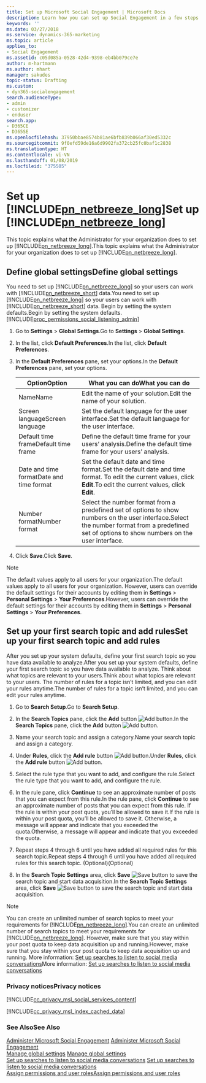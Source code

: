 ```yaml
---
title: Set up Microsoft Social Engagement | Microsoft Docs
description: Learn how you can set up Social Engagement in a few steps.
keywords: ''
ms.date: 03/27/2018
ms.service: dynamics-365-marketing
ms.topic: article
applies_to:
- Social Engagement
ms.assetid: c05d085a-0528-42d4-9398-eb4bb079ce7e
author: m-hartmann
ms.author: mhart
manager: sakudes
topic-status: Drafting
ms.custom:
- dyn365-socialengagement
search.audienceType:
- admin
- customizer
- enduser
search.app:
- D365CE
- D365SE
ms.openlocfilehash: 37950bbae8574b81ae6bfb839b066af30ed5332c
ms.sourcegitcommit: 9f0efd59de16a6d9902fa372cb25fc0baf1c2838
ms.translationtype: HT
ms.contentlocale: vi-VN
ms.lasthandoff: 01/08/2019
ms.locfileid: "375505"
---
```

# <a name="set-up-includepnnetbreezelongincludespn-social-engagement-longmd"></a><span data-ttu-id="e979e-103">Set up [!INCLUDE[pn_netbreeze_long](../includes/pn-social-engagement-long.md)]</span><span class="sxs-lookup"><span data-stu-id="e979e-103">Set up [!INCLUDE[pn_netbreeze_long](../includes/pn-social-engagement-long.md)]</span></span>
<span data-ttu-id="e979e-104">This topic explains what the Administrator for your organization does to set up [!INCLUDE[pn_netbreeze_long](../includes/pn-social-engagement-long.md)].</span><span class="sxs-lookup"><span data-stu-id="e979e-104">This topic explains what the Administrator for your organization does to set up [!INCLUDE[pn_netbreeze_long](../includes/pn-social-engagement-long.md)].</span></span>  
  
<a name="set_sol_default"></a>   
## <a name="define-global-settings"></a><span data-ttu-id="e979e-105">Define global settings</span><span class="sxs-lookup"><span data-stu-id="e979e-105">Define global settings</span></span>  
 <span data-ttu-id="e979e-106">You need to set up [!INCLUDE[pn_netbreeze_long](../includes/pn-social-engagement-long.md)] so your users can work with [!INCLUDE[pn_netbreeze_short](../includes/pn-social-engagement-short.md)] data.</span><span class="sxs-lookup"><span data-stu-id="e979e-106">You need to set up [!INCLUDE[pn_netbreeze_long](../includes/pn-social-engagement-long.md)] so your users can work with [!INCLUDE[pn_netbreeze_short](../includes/pn-social-engagement-short.md)] data.</span></span> <span data-ttu-id="e979e-107">Begin by setting the system defaults.</span><span class="sxs-lookup"><span data-stu-id="e979e-107">Begin by setting the system defaults.</span></span> [!INCLUDE[proc_permissions_social_listening_admin](../includes/proc-permissions-social-listening-admin.md)]  
  
1.  <span data-ttu-id="e979e-108">Go to **Settings** > **Global Settings**.</span><span class="sxs-lookup"><span data-stu-id="e979e-108">Go to **Settings** > **Global Settings**.</span></span>  
  
2.  <span data-ttu-id="e979e-109">In the list, click **Default Preferences**.</span><span class="sxs-lookup"><span data-stu-id="e979e-109">In the list, click **Default Preferences**.</span></span>  
  
3.  <span data-ttu-id="e979e-110">In the **Default Preferences** pane, set your options.</span><span class="sxs-lookup"><span data-stu-id="e979e-110">In the **Default Preferences** pane, set your options.</span></span>  
  
    |<span data-ttu-id="e979e-111">Option</span><span class="sxs-lookup"><span data-stu-id="e979e-111">Option</span></span>|<span data-ttu-id="e979e-112">What you can do</span><span class="sxs-lookup"><span data-stu-id="e979e-112">What you can do</span></span>|  
    |------------|---------------------|  
    |<span data-ttu-id="e979e-113">Name</span><span class="sxs-lookup"><span data-stu-id="e979e-113">Name</span></span>|<span data-ttu-id="e979e-114">Edit the name of your solution.</span><span class="sxs-lookup"><span data-stu-id="e979e-114">Edit the name of your solution.</span></span>|  
    |<span data-ttu-id="e979e-115">Screen language</span><span class="sxs-lookup"><span data-stu-id="e979e-115">Screen language</span></span>|<span data-ttu-id="e979e-116">Set the default language for the user interface.</span><span class="sxs-lookup"><span data-stu-id="e979e-116">Set the default language for the user interface.</span></span>|  
    |<span data-ttu-id="e979e-117">Default time frame</span><span class="sxs-lookup"><span data-stu-id="e979e-117">Default time frame</span></span>|<span data-ttu-id="e979e-118">Define the default time frame for your users’ analysis.</span><span class="sxs-lookup"><span data-stu-id="e979e-118">Define the default time frame for your users’ analysis.</span></span>|  
    |<span data-ttu-id="e979e-119">Date and time format</span><span class="sxs-lookup"><span data-stu-id="e979e-119">Date and time format</span></span>|<span data-ttu-id="e979e-120">Set the default date and time format.</span><span class="sxs-lookup"><span data-stu-id="e979e-120">Set the default date and time format.</span></span> <span data-ttu-id="e979e-121">To edit the current values, click **Edit**.</span><span class="sxs-lookup"><span data-stu-id="e979e-121">To edit the current values, click **Edit**.</span></span>|  
    |<span data-ttu-id="e979e-122">Number format</span><span class="sxs-lookup"><span data-stu-id="e979e-122">Number format</span></span>|<span data-ttu-id="e979e-123">Select the number format from a predefined set of options to show numbers on the user interface.</span><span class="sxs-lookup"><span data-stu-id="e979e-123">Select the number format from a predefined set of options to show numbers on the user interface.</span></span>|  
  
4.  <span data-ttu-id="e979e-124">Click **Save**.</span><span class="sxs-lookup"><span data-stu-id="e979e-124">Click **Save**.</span></span>  
  
> [!NOTE]
>  <span data-ttu-id="e979e-125">The default values apply to all users for your organization.</span><span class="sxs-lookup"><span data-stu-id="e979e-125">The default values apply to all users for your organization.</span></span> <span data-ttu-id="e979e-126">However, users can override the default settings for their accounts by editing them in **Settings** > **Personal Settings** > **Your Preferences**.</span><span class="sxs-lookup"><span data-stu-id="e979e-126">However, users can override the default settings for their accounts by editing them in **Settings** > **Personal Settings** > **Your Preferences**.</span></span>  
  
<a name="set_up_first"></a>   
## <a name="set-up-your-first-search-topic-and-add-rules"></a><span data-ttu-id="e979e-127">Set up your first search topic and add rules</span><span class="sxs-lookup"><span data-stu-id="e979e-127">Set up your first search topic and add rules</span></span>  
 <span data-ttu-id="e979e-128">After you set up your system defaults, define your first search topic so you have data available to analyze.</span><span class="sxs-lookup"><span data-stu-id="e979e-128">After you set up your system defaults, define your first search topic so you have data available to analyze.</span></span> <span data-ttu-id="e979e-129">Think about what topics are relevant to your users.</span><span class="sxs-lookup"><span data-stu-id="e979e-129">Think about what topics are relevant to your users.</span></span> <span data-ttu-id="e979e-130">The number of rules for a topic isn’t limited, and you can edit your rules anytime.</span><span class="sxs-lookup"><span data-stu-id="e979e-130">The number of rules for a topic isn’t limited, and you can edit your rules anytime.</span></span>  
  
1.  <span data-ttu-id="e979e-131">Go to **Search Setup**.</span><span class="sxs-lookup"><span data-stu-id="e979e-131">Go to **Search Setup**.</span></span>  
  
2.  <span data-ttu-id="e979e-132">In the **Search Topics** pane, click the **Add** button ![Add button](media/add-icon.png "Add button").</span><span class="sxs-lookup"><span data-stu-id="e979e-132">In the **Search Topics** pane, click the **Add** button ![Add button](media/add-icon.png "Add button").</span></span>  
  
3.  <span data-ttu-id="e979e-133">Name your search topic and assign a category.</span><span class="sxs-lookup"><span data-stu-id="e979e-133">Name your search topic and assign a category.</span></span>  
  
4.  <span data-ttu-id="e979e-134">Under **Rules**, click the **Add rule** button ![Add button](media/add-icon.png "Add button").</span><span class="sxs-lookup"><span data-stu-id="e979e-134">Under **Rules**, click the **Add rule** button ![Add button](media/add-icon.png "Add button").</span></span>  
  
5.  <span data-ttu-id="e979e-135">Select the rule type that you want to add, and configure the rule.</span><span class="sxs-lookup"><span data-stu-id="e979e-135">Select the rule type that you want to add, and configure the rule.</span></span>  
  
6.  <span data-ttu-id="e979e-136">In the rule pane, click **Continue** to see an approximate number of posts that you can expect from this rule.</span><span class="sxs-lookup"><span data-stu-id="e979e-136">In the rule pane, click **Continue** to see an approximate number of posts that you can expect from this rule.</span></span> <span data-ttu-id="e979e-137">If the rule is within your post quota, you’ll be allowed to save it.</span><span class="sxs-lookup"><span data-stu-id="e979e-137">If the rule is within your post quota, you’ll be allowed to save it.</span></span> <span data-ttu-id="e979e-138">Otherwise, a message will appear and indicate that you exceeded the quota.</span><span class="sxs-lookup"><span data-stu-id="e979e-138">Otherwise, a message will appear and indicate that you exceeded the quota.</span></span>  
  
7.  <span data-ttu-id="e979e-139">Repeat steps 4 through 6 until you have added all required rules for this search topic.</span><span class="sxs-lookup"><span data-stu-id="e979e-139">Repeat steps 4 through 6 until you have added all required rules for this search topic.</span></span> <span data-ttu-id="e979e-140">(Optional)</span><span class="sxs-lookup"><span data-stu-id="e979e-140">(Optional)</span></span>  
  
8.  <span data-ttu-id="e979e-141">In the **Search Topic Settings** area, click **Save** ![Save button](media/save-icon.png "Save button") to save the search topic and start data acquisition.</span><span class="sxs-lookup"><span data-stu-id="e979e-141">In the **Search Topic Settings** area, click **Save** ![Save button](media/save-icon.png "Save button") to save the search topic and start data acquisition.</span></span>  
  
> [!NOTE]
>  <span data-ttu-id="e979e-142">You can create an unlimited number of search topics to meet your requirements for [!INCLUDE[pn_netbreeze_long](../includes/pn-social-engagement-long.md)].</span><span class="sxs-lookup"><span data-stu-id="e979e-142">You can create an unlimited number of search topics to meet your requirements for [!INCLUDE[pn_netbreeze_long](../includes/pn-social-engagement-long.md)].</span></span> <span data-ttu-id="e979e-143">However, make sure that you stay within your post quota to keep data acquisition up and running.</span><span class="sxs-lookup"><span data-stu-id="e979e-143">However, make sure that you stay within your post quota to keep data acquisition up and running.</span></span>  <span data-ttu-id="e979e-144">More information: [Set up searches to listen to social media conversations](set-up-searches.md)</span><span class="sxs-lookup"><span data-stu-id="e979e-144">More information: [Set up searches to listen to social media conversations](set-up-searches.md)</span></span>  
  
### <a name="privacy-notices"></a><span data-ttu-id="e979e-145">Privacy notices</span><span class="sxs-lookup"><span data-stu-id="e979e-145">Privacy notices</span></span>  
 [!INCLUDE[cc_privacy_msl_social_services_content](../includes/cc-privacy-msl-social-services-content.md)]  
  
 [!INCLUDE[cc_privacy_msl_index_cached_data](../includes/cc-privacy-msl-index-cached-data.md)]  
  
### <a name="see-also"></a><span data-ttu-id="e979e-146">See Also</span><span class="sxs-lookup"><span data-stu-id="e979e-146">See Also</span></span>  
 <span data-ttu-id="e979e-147">[Administer Microsoft Social Engagement](administer-microsoft-social-engagement.md) </span><span class="sxs-lookup"><span data-stu-id="e979e-147">[Administer Microsoft Social Engagement](administer-microsoft-social-engagement.md) </span></span>  
 <span data-ttu-id="e979e-148">[Manage global settings](manage-global-settings.md) </span><span class="sxs-lookup"><span data-stu-id="e979e-148">[Manage global settings](manage-global-settings.md) </span></span>  
 <span data-ttu-id="e979e-149">[Set up searches to listen to social media conversations](set-up-searches.md) </span><span class="sxs-lookup"><span data-stu-id="e979e-149">[Set up searches to listen to social media conversations](set-up-searches.md) </span></span>  
 [<span data-ttu-id="e979e-150">Assign permissions and user roles</span><span class="sxs-lookup"><span data-stu-id="e979e-150">Assign permissions and user roles</span></span>](assign-user-roles.md)
 
